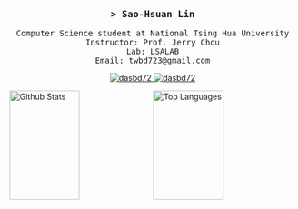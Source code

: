 <!-- Intro  -->
<h3 align="center">
  <samp>&gt; Sao-Hsuan Lin </samp>
</h3>

<p align="center">
  <samp>
    Computer Science student at National Tsing Hua University
    <br />
    Instructor: Prof. Jerry Chou
    <br />
    Lab: LSALAB
    <br />
    Email: twbd723@gmail.com
    <br />
  </samp>
</p>

<p align="center">
  <a href="https://medium.com/@twbd723" target="_blank">
    <img
      src="https://img.shields.io/badge/Medium-black?style=flat&logo=medium&logoColor=white"
      alt="dasbd72"
    />
  </a>
  <a href="www.linkedin.com/in/sao-hsuan-lin-715822241" target="_blank">
    <img
      src="https://img.shields.io/badge/LinkedIn-0077B5?style=flat&logo=linkedin&logoColor=white"
      alt="dasbd72"
    />
  </a>
</p>

<a>
  <a href="https://github.com/dasbd72"
    ><img
      alt="Github Stats"
      src="https://denvercoder1-github-readme-stats.vercel.app/api?username=dasbd72&show_icons=true&count_private=true&theme=react&border_color=FFFFFF&bg_color=0D1117&title_color=F85D7F&icon_color=F8D866"
      height="192px"
      width="49.5%"
  /></a>
  <a href="https://github.com/dasbd72"
    ><img
      alt="Top Languages"
      src="https://denvercoder1-github-readme-stats.vercel.app/api/top-langs/?username=dasbd72&langs_count=8&layout=compact&theme=react&border_color=FFFFFF&bg_color=0D1117&title_color=F85D7F&icon_color=F8D866"
      height="192px"
      width="49.5%"
  /></a>
</a>
